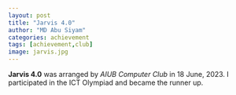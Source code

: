 ```yaml
---
layout: post
title: "Jarvis 4.0"
author: "MD Abu Siyam"
categories: achievement
tags: [achievement,club]
image: jarvis.jpg
---
```


**Jarvis 4.0** was arranged by *AIUB Computer Club* in 18 June, 2023. I participated in the ICT Olympiad and became the runner up.